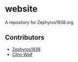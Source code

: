 # website

A repository for Zephyros1938.org

## Contributors

- [Zephyros1938](https://github.com/Zephyros1938)
- [Citro-Wolf](https://github.com/Citro-Wolf)
